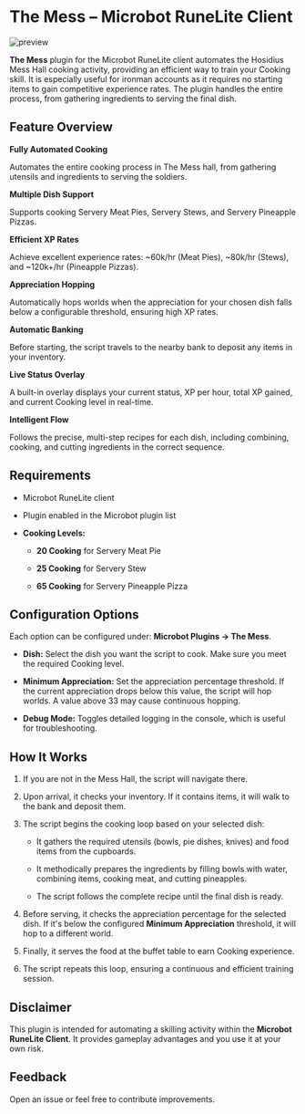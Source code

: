 The Mess – Microbot RuneLite Client
===================================

![preview](assets/img.gif)

**The Mess** plugin for the Microbot RuneLite client automates the Hosidius Mess Hall cooking activity, providing an efficient way to train your Cooking skill. It is especially useful for ironman accounts as it requires no starting items to gain competitive experience rates. The plugin handles the entire process, from gathering ingredients to serving the final dish.

Feature Overview
----------------

**Fully Automated Cooking**

Automates the entire cooking process in The Mess hall, from gathering utensils and ingredients to serving the soldiers.

**Multiple Dish Support**

Supports cooking Servery Meat Pies, Servery Stews, and Servery Pineapple Pizzas.

**Efficient XP Rates**

Achieve excellent experience rates: ~60k/hr (Meat Pies), ~80k/hr (Stews), and ~120k+/hr (Pineapple Pizzas).

**Appreciation Hopping**

Automatically hops worlds when the appreciation for your chosen dish falls below a configurable threshold, ensuring high XP rates.

**Automatic Banking**

Before starting, the script travels to the nearby bank to deposit any items in your inventory.

**Live Status Overlay**

A built-in overlay displays your current status, XP per hour, total XP gained, and current Cooking level in real-time.

**Intelligent Flow**

Follows the precise, multi-step recipes for each dish, including combining, cooking, and cutting ingredients in the correct sequence.

Requirements
------------

*   Microbot RuneLite client

*   Plugin enabled in the Microbot plugin list

*   **Cooking Levels:**

    *   **20 Cooking** for Servery Meat Pie

    *   **25 Cooking** for Servery Stew

    *   **65 Cooking** for Servery Pineapple Pizza


Configuration Options
---------------------

Each option can be configured under: **Microbot Plugins -> The Mess**.

*   **Dish:** Select the dish you want the script to cook. Make sure you meet the required Cooking level.

*   **Minimum Appreciation:** Set the appreciation percentage threshold. If the current appreciation drops below this value, the script will hop worlds. A value above 33 may cause continuous hopping.

*   **Debug Mode:** Toggles detailed logging in the console, which is useful for troubleshooting.


How It Works
------------

1.  If you are not in the Mess Hall, the script will navigate there.

2.  Upon arrival, it checks your inventory. If it contains items, it will walk to the bank and deposit them.

3.  The script begins the cooking loop based on your selected dish:

    *   It gathers the required utensils (bowls, pie dishes, knives) and food items from the cupboards.

    *   It methodically prepares the ingredients by filling bowls with water, combining items, cooking meat, and cutting pineapples.

    *   The script follows the complete recipe until the final dish is ready.

4.  Before serving, it checks the appreciation percentage for the selected dish. If it's below the configured **Minimum Appreciation** threshold, it will hop to a different world.

5.  Finally, it serves the food at the buffet table to earn Cooking experience.

6.  The script repeats this loop, ensuring a continuous and efficient training session.


Disclaimer
----------

This plugin is intended for automating a skilling activity within the **Microbot RuneLite Client**. It provides gameplay advantages and you use it at your own risk.

Feedback
--------

Open an issue or feel free to contribute improvements.